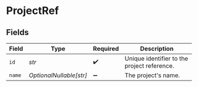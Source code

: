 # ProjectRef


## Fields

| Field                                       | Type                                        | Required                                    | Description                                 |
| ------------------------------------------- | ------------------------------------------- | ------------------------------------------- | ------------------------------------------- |
| `id`                                        | *str*                                       | :heavy_check_mark:                          | Unique identifier to the project reference. |
| `name`                                      | *OptionalNullable[str]*                     | :heavy_minus_sign:                          | The project's name.                         |